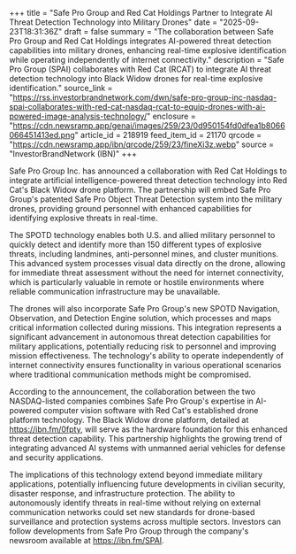 +++
title = "Safe Pro Group and Red Cat Holdings Partner to Integrate AI Threat Detection Technology into Military Drones"
date = "2025-09-23T18:31:36Z"
draft = false
summary = "The collaboration between Safe Pro Group and Red Cat Holdings integrates AI-powered threat detection capabilities into military drones, enhancing real-time explosive identification while operating independently of internet connectivity."
description = "Safe Pro Group (SPAI) collaborates with Red Cat (RCAT) to integrate AI threat detection technology into Black Widow drones for real-time explosive identification."
source_link = "https://rss.investorbrandnetwork.com/dwn/safe-pro-group-inc-nasdaq-spai-collaborates-with-red-cat-nasdaq-rcat-to-equip-drones-with-ai-powered-image-analysis-technology/"
enclosure = "https://cdn.newsramp.app/genai/images/259/23/0d950154fd0dfea1b8066066451413ed.png"
article_id = 218919
feed_item_id = 21170
qrcode = "https://cdn.newsramp.app/ibn/qrcode/259/23/fineXi3z.webp"
source = "InvestorBrandNetwork (IBN)"
+++

<p>Safe Pro Group Inc. has announced a collaboration with Red Cat Holdings to integrate artificial intelligence-powered threat detection technology into Red Cat's Black Widow drone platform. The partnership will embed Safe Pro Group's patented Safe Pro Object Threat Detection system into the military drones, providing ground personnel with enhanced capabilities for identifying explosive threats in real-time.</p><p>The SPOTD technology enables both U.S. and allied military personnel to quickly detect and identify more than 150 different types of explosive threats, including landmines, anti-personnel mines, and cluster munitions. This advanced system processes visual data directly on the drone, allowing for immediate threat assessment without the need for internet connectivity, which is particularly valuable in remote or hostile environments where reliable communication infrastructure may be unavailable.</p><p>The drones will also incorporate Safe Pro Group's new SPOTD Navigation, Observation, and Detection Engine solution, which processes and maps critical information collected during missions. This integration represents a significant advancement in autonomous threat detection capabilities for military applications, potentially reducing risk to personnel and improving mission effectiveness. The technology's ability to operate independently of internet connectivity ensures functionality in various operational scenarios where traditional communication methods might be compromised.</p><p>According to the announcement, the collaboration between the two NASDAQ-listed companies combines Safe Pro Group's expertise in AI-powered computer vision software with Red Cat's established drone platform technology. The Black Widow drone platform, detailed at <a href="https://ibn.fm/0fpty" rel="nofollow" target="_blank">https://ibn.fm/0fpty</a>, will serve as the hardware foundation for this enhanced threat detection capability. This partnership highlights the growing trend of integrating advanced AI systems with unmanned aerial vehicles for defense and security applications.</p><p>The implications of this technology extend beyond immediate military applications, potentially influencing future developments in civilian security, disaster response, and infrastructure protection. The ability to autonomously identify threats in real-time without relying on external communication networks could set new standards for drone-based surveillance and protection systems across multiple sectors. Investors can follow developments from Safe Pro Group through the company's newsroom available at <a href="https://ibn.fm/SPAI" rel="nofollow" target="_blank">https://ibn.fm/SPAI</a>.</p>